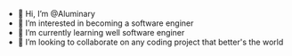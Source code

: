 - 👋 Hi, I’m @Aluminary
- 👀 I’m interested in becoming a software enginer
- 🌱 I’m currently learning well software enginer
- 💞️ I’m looking to collaborate on any coding project that better's the world 
